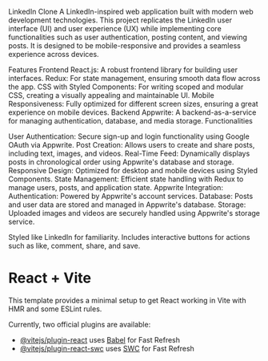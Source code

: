 LinkedIn Clone
A LinkedIn-inspired web application built with modern web development technologies. This project replicates the LinkedIn user interface (UI) and user experience (UX) while implementing core functionalities such as user authentication, posting content, and viewing posts. It is designed to be mobile-responsive and provides a seamless experience across devices.

Features
Frontend
React.js: A robust frontend library for building user interfaces.
Redux: For state management, ensuring smooth data flow across the app.
CSS with Styled Components: For writing scoped and modular CSS, creating a visually appealing and maintainable UI.
Mobile Responsiveness: Fully optimized for different screen sizes, ensuring a great experience on mobile devices.
Backend
Appwrite: A backend-as-a-service for managing authentication, database, and media storage.
Functionalities

User Authentication: Secure sign-up and login functionality using Google OAuth via Appwrite.
Post Creation: Allows users to create and share posts, including text, images, and videos.
Real-Time Feed: Dynamically displays posts in chronological order using Appwrite's database and storage.
Responsive Design: Optimized for desktop and mobile devices using Styled Components.
State Management: Efficient state handling with Redux to manage users, posts, and application state.
Appwrite Integration:
Authentication: Powered by Appwrite's account services.
Database: Posts and user data are stored and managed in Appwrite's database.
Storage: Uploaded images and videos are securely handled using Appwrite's storage service.

Styled like LinkedIn for familiarity.
Includes interactive buttons for actions such as like, comment, share, and save.


# React + Vite

This template provides a minimal setup to get React working in Vite with HMR and some ESLint rules.

Currently, two official plugins are available:

- [@vitejs/plugin-react](https://github.com/vitejs/vite-plugin-react/blob/main/packages/plugin-react/README.md) uses [Babel](https://babeljs.io/) for Fast Refresh
- [@vitejs/plugin-react-swc](https://github.com/vitejs/vite-plugin-react-swc) uses [SWC](https://swc.rs/) for Fast Refresh
